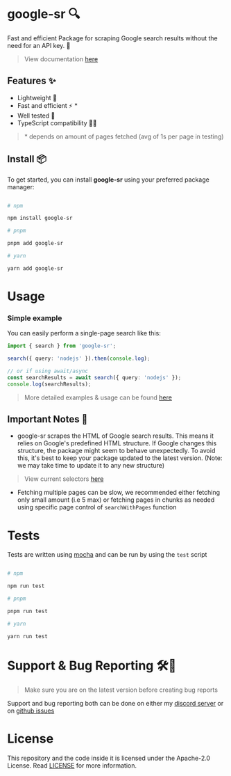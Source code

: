 # google-sr 🔍

Fast and efficient Package for scraping Google search results without the need for an API key. 🚀

> View documentation [here](https://typicalninja493.github.io/google-sr/)

## Features ✨

* Lightweight 💨
* Fast and efficient ⚡️ *
* Well tested 🔄
* TypeScript compatibility 🧑‍💻

> \* depends on amount of pages fetched (avg of 1s per page in testing)
## Install 📦

To get started, you can install **google-sr** using your preferred package manager:

```bash

# npm

npm install google-sr

# pnpm 

pnpm add google-sr

# yarn

yarn add google-sr

```

# Usage

### Simple example

You can easily perform a single-page search like this:

```ts
import { search } from 'google-sr';

search({ query: 'nodejs' }).then(console.log);

// or if using await/async
const searchResults = await search({ query: 'nodejs' });
console.log(searchResults);
```

> More detailed examples & usage can be found [here](https://typicalninja493.github.io/google-sr#usage)


## Important Notes 🚨

* google-sr scrapes the HTML of Google search results. This means it relies on Google's predefined HTML structure. If Google changes this structure, the package might seem to behave unexpectedly. To avoid this, it's best to keep your package updated to the latest version. (Note: we may take time to update it to any new structure)


> View current selectors [here](https://typicalninja493.github.io/google-sr/selectors)

* Fetching multiple pages can be slow, we recommended either fetching only small amount (i.e 5 max) or fetching pages in chunks as needed using specific page control of `searchWithPages` function 

# Tests

Tests are written using [mocha](https://mochajs.org/) and can be run by using the `test` script

```bash

# npm

npm run test

# pnpm 

pnpm run test

# yarn

yarn run test

```

# Support & Bug Reporting 🛠️🐞

> Make sure you are on the latest version before creating bug reports

Support and bug reporting both can be done on either my [discord server](https://discord.gg/9s52pz6nWX) or on [github issues](https://github.com/typicalninja493/google-sr/issues)

# License

This repository and the code inside it is licensed under the Apache-2.0 License. Read [LICENSE](./LICENSE) for more information.